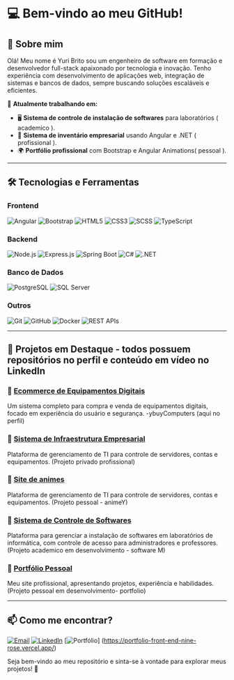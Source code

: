 # 💻 Bem-vindo ao meu GitHub!

## 👋 Sobre mim
Olá! Meu nome é Yuri Brito sou um engenheiro de software em formação e desenvolvedor full-stack apaixonado por tecnologia e inovação. Tenho experiência com desenvolvimento de aplicações web, integração de sistemas e bancos de dados, sempre buscando soluções escaláveis e eficientes.

📍 **Atualmente trabalhando em:**
- 🖥️ **Sistema de controle de instalação de softwares** para laboratórios ( academico ).
- 🏢 **Sistema de inventário empresarial** usando Angular e .NET ( profissional ).
- 🌍 **Portfólio profissional** com Bootstrap e Angular Animations( pessoal ).

---

## 🛠️ Tecnologias e Ferramentas

### **Frontend**
![Angular](https://img.shields.io/badge/Angular-DD0031?style=for-the-badge&logo=angular&logoColor=white)
![Bootstrap](https://img.shields.io/badge/Bootstrap-7952B3?style=for-the-badge&logo=bootstrap&logoColor=white)
![HTML5](https://img.shields.io/badge/HTML5-E34F26?style=for-the-badge&logo=html5&logoColor=white)
![CSS3](https://img.shields.io/badge/CSS3-1572B6?style=for-the-badge&logo=css3&logoColor=white)
![SCSS](https://img.shields.io/badge/SCSS-CC6699?style=for-the-badge&logo=sass&logoColor=white)
![TypeScript](https://img.shields.io/badge/TypeScript-3178C6?style=for-the-badge&logo=typescript&logoColor=white)

### **Backend**
![Node.js](https://img.shields.io/badge/Node.js-339933?style=for-the-badge&logo=nodedotjs&logoColor=white)
![Express.js](https://img.shields.io/badge/Express.js-000000?style=for-the-badge&logo=express&logoColor=white)
![Spring Boot](https://img.shields.io/badge/Spring%20Boot-6DB33F?style=for-the-badge&logo=springboot&logoColor=white)
![C#](https://img.shields.io/badge/C%23-239120?style=for-the-badge&logo=csharp&logoColor=white)
![.NET](https://img.shields.io/badge/.NET-512BD4?style=for-the-badge&logo=dotnet&logoColor=white)

### **Banco de Dados**
![PostgreSQL](https://img.shields.io/badge/PostgreSQL-336791?style=for-the-badge&logo=postgresql&logoColor=white)
![SQL Server](https://img.shields.io/badge/SQL%20Server-CC2927?style=for-the-badge&logo=microsoftsqlserver&logoColor=white)

### **Outros**
![Git](https://img.shields.io/badge/Git-F05032?style=for-the-badge&logo=git&logoColor=white)
![GitHub](https://img.shields.io/badge/GitHub-181717?style=for-the-badge&logo=github&logoColor=white)
![Docker](https://img.shields.io/badge/Docker-2496ED?style=for-the-badge&logo=docker&logoColor=white)
![REST APIs](https://img.shields.io/badge/REST%20APIs-000000?style=for-the-badge&logo=apachenetbeanside&logoColor=white)

---

## 📂 Projetos em Destaque - todos possuem repositórios no perfil e conteúdo em vídeo no LinkedIn
### 📌 [Ecommerce de Equipamentos Digitais](#)
Um sistema completo para compra e venda de equipamentos digitais, focado em experiência do usuário e segurança. -ybuyComputers (aqui no perfil)

### 📌 [Sistema de Infraestrutura Empresarial](#)
Plataforma de gerenciamento de TI para controle de servidores, contas e equipamentos.
(Projeto privado profissional)

### 📌 [Site de animes](#)
Plataforma de gerenciamento de TI para controle de servidores, contas e equipamentos.
(Projeto pessoal - animeY)

### 📌 [Sistema de Controle de Softwares](#)
Plataforma para gerenciar a instalação de softwares em laboratórios de informática, com controle de acesso para administradores e professores.
(Projeto academico em desenvolvimento - software M)

### 📌 [Portfólio Pessoal](#)
Meu site profissional, apresentando projetos, experiência e habilidades.
(Projeto pessoal em desenvolvimento- portfolio)

---

## 📫 Como me encontrar?
[![Email](https://img.shields.io/badge/Email-D14836?style=for-the-badge&logo=gmail&logoColor=white)](malito:yurisouzza48@gmail.com)
[![LinkedIn](https://img.shields.io/badge/LinkedIn-0A66C2?style=for-the-badge&logo=linkedin&logoColor=white)](https://www.linkedin.com/in/yuri-b-4a1895219/)
[![Portfólio](https://img.shields.io/badge/Portfólio-000000?style=for-the-badge&logo=About.me&logoColor=white)] (https://portfolio-front-end-nine-rose.vercel.app/)

Seja bem-vindo ao meu repositório e sinta-se à vontade para explorar meus projetos! 🚀

